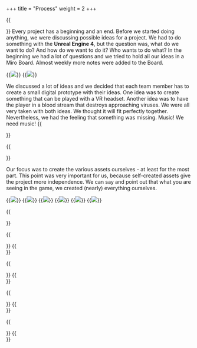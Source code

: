 +++
title = "Process"
weight = 2
+++

{{<section title="First things first">}}
Every project has a beginning and an end. Before we started doing anything, we were discussing possible ideas for a project. We had to do something with the <strong>Unreal Engine 4</strong>, but the question was, what do we want to do? And how do we want to do it? Who wants to do what? In the beginning we had a lot of questions and we tried to hold all our ideas in a Miro Board. Almost weekly more notes were added to the Board.

{{<image src="miro1.jpg" caption="Miro Board(1)">}}
{{<image src="miro2.jpg" caption="Miro Board(2)">}}

We discussed a lot of ideas and we decided that each team member has to create a small digital prototype with their ideas. One idea was to create something that can be played with a VR headset. Another idea was to have the player in a blood stream that destroys approaching viruses. We were all very taken with both ideas. We thought it will fit perfectly together. Nevertheless, we had the feeling that something was missing. Music! We need music! 
{{</section>}}

{{<section title="Assets creation (a selection)">}}

Our focus was to create the various assets ourselves - at least for the most part. This point was very important for us, because self-created assets give the project more independence. We can say and point out that what you are seeing in the game, we created (nearly) everything ourselves.  

{{<image src="virus.jpg" caption="Corona Virus">}}
{{<image src="white_cell.jpg" caption="White Blood Cell">}}
{{<image src="blood_cell.jpg" caption="Red Blood Cell">}}
{{<image src="fatty_tissue.jpg" caption="Fatty Tissue">}}
{{<image src="pill.jpg" caption="LSD Pill">}}
{{<image src="artery_whole.jpg" caption="Blood Artery with Branches">}}

{{</section>}}

{{<section title="Particles creation (a selection)">}}
{{</section>}}

{{<section title="Textures creation (a selection)">}}
{{</section>}}

{{<section title="Music composing">}}
{{</section>}}

{{<section title="Development Process">}}
{{</section>}}